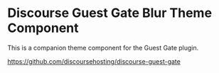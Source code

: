 # Discourse Guest Gate Blur Theme Component

This is a companion theme component for the Guest Gate plugin.

https://github.com/discoursehosting/discourse-guest-gate
